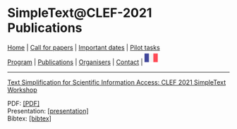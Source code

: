 
# SimpleText@CLEF-2021 Publications


[Home](./) | [Call for papers](./CFP) | [Important dates](./dates) | [Pilot tasks](./tasks)  
[Program](./program) | [Publications](./publications) | [Organisers](./organisers) | [Contact](./contact) | [<img src="../FR.png" width="30">](../fr/publications)


---

[Text Simplification for Scientific Information Access: CLEF 2021 SimpleText Workshop](https://hal.archives-ouvertes.fr/hal-03121986v1)  

PDF: [[PDF]](../Paper-SimpleText_ECIR_2020.pdf)  
Presentation: [[presentation]](../Presentation-SimpleText-ECIR-2021.pdf)  
Bibtex: [[bibtex]](../Ermakova.bib)
